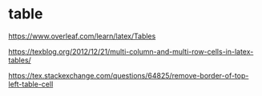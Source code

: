 # table

https://www.overleaf.com/learn/latex/Tables

https://texblog.org/2012/12/21/multi-column-and-multi-row-cells-in-latex-tables/

https://tex.stackexchange.com/questions/64825/remove-border-of-top-left-table-cell
